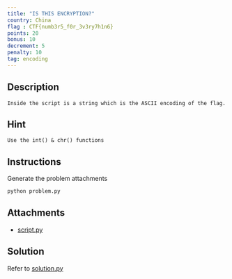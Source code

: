 ```yaml
---
title: "IS THIS ENCRYPTION?"
country: China
flag : CTF{numb3r5_f0r_3v3ry7h1n6}
points: 20
bonus: 10
decrement: 5
penalty: 10
tag: encoding
---
```


## Description

```
Inside the script is a string which is the ASCII encoding of the flag.
```

## Hint

```
Use the int() & chr() functions
```

## Instructions

Generate the problem attachments

```bash
python problem.py
```

## Attachments

*   [script.py](script.py)

## Solution

Refer to [solution.py](solution.py)
